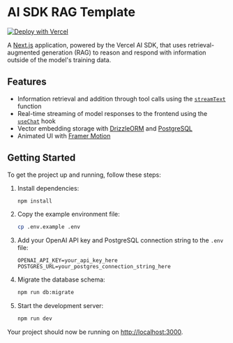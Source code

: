 # AI SDK RAG Template

[![Deploy with Vercel](https://vercel.com/button)](https://vercel.com/new/clone?repository-url=https%3A%2F%2Fgithub.com%2Fnicoalbanese%2Fai-sdk-rag-template&env=OPENAI_API_KEY&envDescription=You%20will%20need%20an%20OPENAI%20API%20Key.&project-name=ai-sdk-rag&repository-name=ai-sdk-rag&stores=%5B%7B%22type%22%3A%22postgres%22%7D%5D&skippable-integrations=1)

A [Next.js](https://nextjs.org/) application, powered by the Vercel AI SDK, that uses retrieval-augmented generation (RAG) to reason and respond with information outside of the model's training data.

## Features

- Information retrieval and addition through tool calls using the [`streamText`](https://sdk.vercel.ai/docs/reference/ai-sdk-core/stream-text) function
- Real-time streaming of model responses to the frontend using the [`useChat`](https://sdk.vercel.ai/docs/reference/ai-sdk-ui/use-chat) hook
- Vector embedding storage with [DrizzleORM](https://orm.drizzle.team/) and [PostgreSQL](https://www.postgresql.org/)
- Animated UI with [Framer Motion](https://www.framer.com/motion/)

## Getting Started

To get the project up and running, follow these steps:

1. Install dependencies:

   ```bash
   npm install
   ```

2. Copy the example environment file:

   ```bash
   cp .env.example .env
   ```

3. Add your OpenAI API key and PostgreSQL connection string to the `.env` file:

   ```
   OPENAI_API_KEY=your_api_key_here
   POSTGRES_URL=your_postgres_connection_string_here
   ```

4. Migrate the database schema:

   ```bash
   npm run db:migrate
   ```

5. Start the development server:
   ```bash
   npm run dev
   ```

Your project should now be running on [http://localhost:3000](http://localhost:3000).
